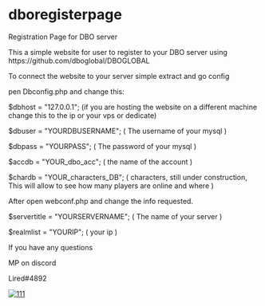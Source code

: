 # dboregisterpage
<p>Registration Page for DBO server
<p>This a simple website for user to register to your DBO server using https://github.com/dboglobal/DBOGLOBAL 
<p>To connect the website to your server simple extract and go config
<p>pen Dbconfig.php and change this:
<p>$dbhost = "127.0.0.1"; (if you are hosting the website on a different machine change this to the ip or your vps or dedicate)
<p>$dbuser = "YOURDBUSERNAME"; ( The username of your mysql ) 
<p>$dbpass = "YOURPASS"; ( The password of your mysql )
<p>$accdb = "YOUR_dbo_acc"; ( the name of the account )
<p>$chardb = "YOUR_characters_DB"; ( characters, still under construction, This will allow to see how many players are online and where )
<p>
<p>After open webconf.php and change the info requested.
<p>$servertitle = "YOURSERVERNAME"; ( The name of your server )
<p>$realmlist = "YOURIP"; ( your ip )
<p>
<p>If you have any questions
<p>MP on discord
<p>Lired#4892
<p>
<p>
<a href="https://ibb.co/TcXvdf5"><img src="https://i.ibb.co/SNTsGjp/111.jpg" alt="111" border="0"></a>

